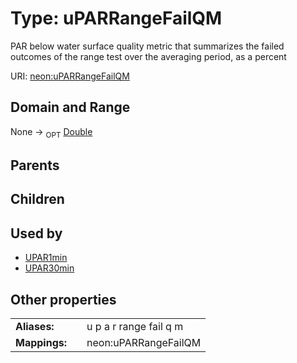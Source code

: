 
# Type: uPARRangeFailQM


PAR below water surface quality metric that summarizes the failed outcomes of the range test over the averaging period, as a percent

URI: [neon:uPARRangeFailQM](https://data.neonscience.org/uPARRangeFailQM)


## Domain and Range

None ->  <sub>OPT</sub> [Double](types/Double.md)

## Parents


## Children


## Used by

 * [UPAR1min](UPAR1min.md)
 * [UPAR30min](UPAR30min.md)

## Other properties

|  |  |  |
| --- | --- | --- |
| **Aliases:** | | u p a r range fail q m |
| **Mappings:** | | neon:uPARRangeFailQM |

